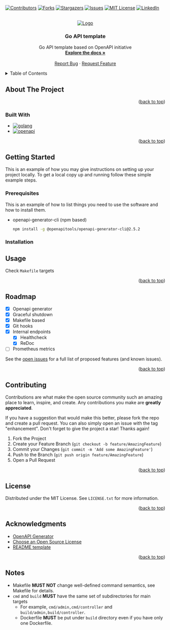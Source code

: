 <a name="readme-top"></a>

<!-- PROJECT SHIELDS -->
[![Contributors][contributors-shield]][contributors-url]
[![Forks][forks-shield]][forks-url]
[![Stargazers][stars-shield]][stars-url]
[![Issues][issues-shield]][issues-url]
[![MIT License][license-shield]][license-url]
[![LinkedIn][linkedin-shield]][linkedin-url]



<!-- PROJECT LOGO -->
<br />
<div align="center">
  <a href="https://github.com/rcebrian/go-api-template">
    <img src="https://go.dev/images/go-logo-white.svg" alt="Logo">
  </a>

<h3 align="center">Go API template</h3>

  <p align="center">
    Go API template based on OpenAPI initiative
    <br />
    <a href="https://github.com/rcebrian/go-api-template"><strong>Explore the docs »</strong></a>
    <br />
    <br />
    <a href="https://github.com/rcebrian/go-api-template/issues">Report Bug</a>
    ·
    <a href="https://github.com/rcebrian/go-api-template/issues">Request Feature</a>
  </p>
</div>



<!-- TABLE OF CONTENTS -->
<details>
  <summary>Table of Contents</summary>
  <ol>
    <li>
      <a href="#about-the-project">About The Project</a>
      <ul>
        <li><a href="#built-with">Built With</a></li>
      </ul>
    </li>
    <li>
      <a href="#getting-started">Getting Started</a>
      <ul>
        <li><a href="#prerequisites">Prerequisites</a></li>
        <li><a href="#installation">Installation</a></li>
      </ul>
    </li>
    <li><a href="#usage">Usage</a></li>
    <li><a href="#roadmap">Roadmap</a></li>
    <li><a href="#contributing">Contributing</a></li>
    <li><a href="#license">License</a></li>
    <li><a href="#acknowledgments">Acknowledgments</a></li>
    <li><a href="#notes">Notes</a></li>
  </ol>
</details>

## About The Project

[//]: # (todo: why)

[//]: # (todo: internal routing)

[//]: # (todo: openapi templating)

<p align="right">(<a href="#readme-top">back to top</a>)</p>

### Built With

* [![golang][golang]][golang-url]
* [![openapi][openapi]][openapi-url]

<p align="right">(<a href="#readme-top">back to top</a>)</p>



<!-- GETTING STARTED -->

## Getting Started

This is an example of how you may give instructions on setting up your project locally.
To get a local copy up and running follow these simple example steps.

### Prerequisites

This is an example of how to list things you need to use the software and how to install them.

* openapi-generator-cli (npm based)
  ```sh
  npm install -g @openapitools/openapi-generator-cli@2.5.2
  ```

### Installation


<!-- USAGE EXAMPLES -->

## Usage

Check ```Makefile``` targets

<p align="right">(<a href="#readme-top">back to top</a>)</p>



<!-- ROADMAP -->

## Roadmap

- [x] Openapi generator
- [x] Graceful shutdown
- [x] Makefile based
- [x] Git hooks
- [x] Internal endpoints
    - [x] Healthcheck
    - [x] ReDoc
- [ ] Prometheus metrics

See the [open issues](https://github.com/rcebrian/go-api-template/issues) for a full list of proposed features (and
known issues).

<p align="right">(<a href="#readme-top">back to top</a>)</p>



<!-- CONTRIBUTING -->

## Contributing

Contributions are what make the open source community such an amazing place to learn, inspire, and create. Any
contributions you make are **greatly appreciated**.

If you have a suggestion that would make this better, please fork the repo and create a pull request. You can also
simply open an issue with the tag "enhancement".
Don't forget to give the project a star! Thanks again!

1. Fork the Project
2. Create your Feature Branch (`git checkout -b feature/AmazingFeature`)
3. Commit your Changes (`git commit -m 'Add some AmazingFeature'`)
4. Push to the Branch (`git push origin feature/AmazingFeature`)
5. Open a Pull Request

<p align="right">(<a href="#readme-top">back to top</a>)</p>



<!-- LICENSE -->

## License

Distributed under the MIT License. See `LICENSE.txt` for more information.

<p align="right">(<a href="#readme-top">back to top</a>)</p>



<!-- ACKNOWLEDGMENTS -->

## Acknowledgments

* [OpenAPI Generator](https://openapi-generator.tech)
* [Choose an Open Source License](https://choosealicense.com)
* [README template](https://github.com/othneildrew/Best-README-Template)

<p align="right">(<a href="#readme-top">back to top</a>)</p>



<!-- NOTES -->

## Notes

* Makefile **MUST NOT** change well-defined command semantics, see Makefile for details.
* `cmd` and `build` **MUST** have the same set of subdirectories for main targets
    * For example, `cmd/admin,cmd/controller` and `build/admin,build/controller`.
    * Dockerfile **MUST** be put under `build` directory even if you have only one Dockerfile.

<!-- MARKDOWN LINKS & IMAGES -->
<!-- https://www.markdownguide.org/basic-syntax/#reference-style-links -->

[contributors-shield]: https://img.shields.io/github/contributors/rcebrian/go-api-template.svg?style=for-the-badge

[contributors-url]: https://github.com/rcebrian/go-api-template/graphs/contributors

[forks-shield]: https://img.shields.io/github/forks/rcebrian/go-api-template.svg?style=for-the-badge

[forks-url]: https://github.com/rcebrian/go-api-template/network/members

[stars-shield]: https://img.shields.io/github/stars/rcebrian/go-api-template.svg?style=for-the-badge

[stars-url]: https://github.com/rcebrian/go-api-template/stargazers

[issues-shield]: https://img.shields.io/github/issues/rcebrian/go-api-template.svg?style=for-the-badge

[issues-url]: https://github.com/rcebrian/go-api-template/issues

[license-shield]: https://img.shields.io/github/license/rcebrian/go-api-template.svg?style=for-the-badge

[license-url]: https://github.com/rcebrian/go-api-template/blob/master/LICENSE.txt

[linkedin-shield]: https://img.shields.io/badge/-LinkedIn-black.svg?style=for-the-badge&logo=linkedin&colorB=555

[linkedin-url]: https://linkedin.com/in/rcebrian

[golang]: https://img.shields.io/badge/-golang-black.svg?style=for-the-badge&logo=go&colorB=007F9f

[golang-url]: https://go.dev

[openapi]: https://img.shields.io/static/v1?style=for-the-badge&message=OpenAPI&color=6BA539&logo=OpenAPI+Initiative&logoColor=FFFFFF&label=

[openapi-url]: https://www.openapis.org/


